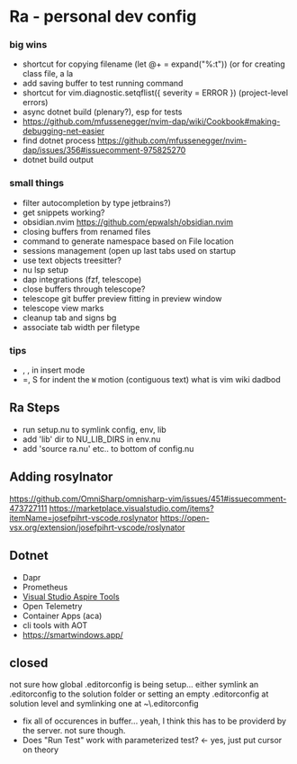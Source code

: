 # Ra - personal dev config

### big wins
- shortcut for copying filename (let @+ = expand("%:t")) (or for creating class file, a la
- add saving buffer to test running command
- shortcut for vim.diagnostic.setqflist({ severity = ERROR }) (project-level errors)
- async dotnet build (plenary?), esp for tests
- https://github.com/mfussenegger/nvim-dap/wiki/Cookbook#making-debugging-net-easier
- find dotnet process https://github.com/mfussenegger/nvim-dap/issues/356#issuecomment-975825270
- dotnet build output

### small things
- filter autocompletion by type
  jetbrains?)
- get snippets working?
- obsidian.nvim https://github.com/epwalsh/obsidian.nvim
- closing buffers from renamed files
- command to generate namespace based on File location
- sessions management (open up last tabs used on startup
- use text objects treesitter?
- nu lsp setup
- dap integrations (fzf, telescope)
- close buffers through telescope?
- telescope git buffer preview fitting in preview window
- telescope view marks
- cleanup tab and signs bg
- associate tab width per filetype

### tips
- <C-o>, <c-w>, <c-h> in insert mode
- =, S for indent
the `W` motion (contiguous text)
what is vim wiki
dadbod


## Ra Steps
- run setup.nu to symlink config, env, lib
- add 'lib' dir to NU_LIB_DIRS in env.nu
- add 'source ra.nu' etc.. to bottom of config.nu

## Adding rosylnator
https://github.com/OmniSharp/omnisharp-vim/issues/451#issuecomment-473727111
https://marketplace.visualstudio.com/items?itemName=josefpihrt-vscode.roslynator
https://open-vsx.org/extension/josefpihrt-vscode/roslynator

## Dotnet 

- Dapr
- Prometheus
- [Visual Studio Aspire Tools](https://learn.microsoft.com/en-us/dotnet/aspire/setup-tooling?tabs=visual-studio#visual-studio-tooling)
- Open Telemetry
- Container Apps (aca)
- cli tools with AOT
- https://smartwindows.app/


## closed
not sure how global .editorconfig is being setup...
either symlink an .editorconfig to the solution folder
or setting an empty .editorconfig at solution level and symlinking one at ~\\.editorconfig

- fix all of occurences in buffer... yeah, I think this has to be providerd by the server. not sure though. 
- Does "Run Test" work with parameterized test? <- yes, just put cursor on theory
